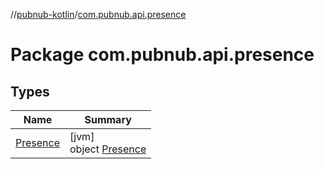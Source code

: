 //[pubnub-kotlin](../../index.md)/[com.pubnub.api.presence](index.md)

# Package com.pubnub.api.presence

## Types

| Name | Summary |
|---|---|
| [Presence](-presence/index.md) | [jvm]<br>object [Presence](-presence/index.md) |
